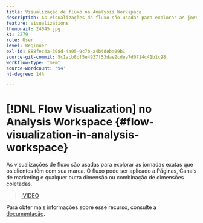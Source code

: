 ```yaml
---
title: Visualização de fluxo na Analysis Workspace
description: As visualizações de fluxo são usadas para explorar as jornadas exatas que os clientes têm com sua marca. O fluxo pode ser aplicado a Páginas, Canais de marketing e qualquer outra dimensão ou combinação de dimensões coletadas.
feature: Visualizations
thumbnail: 24045.jpg
kt: 2279
role: User
level: Beginner
exl-id: 888fec4a-308d-4a05-9c7b-a4b4deba09b1
source-git-commit: 5c1acb8df5e4937f53dae2cdea7d0714c41b1c98
workflow-type: tm+mt
source-wordcount: '94'
ht-degree: 14%

---
```


# [!DNL Flow Visualization] no Analysis Workspace {#flow-visualization-in-analysis-workspace}

As visualizações de fluxo são usadas para explorar as jornadas exatas que os clientes têm com sua marca. O fluxo pode ser aplicado a Páginas, Canais de marketing e qualquer outra dimensão ou combinação de dimensões coletadas.

>[!VIDEO](https://video.tv.adobe.com/v/24045/?quality=12&learn=on)

Para obter mais informações sobre esse recurso, consulte a [documentação](https://experienceleague.adobe.com/docs/analytics/analyze/analysis-workspace/visualizations/flow/flow.html?lang=en).
